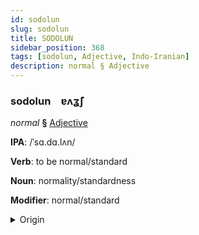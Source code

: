 ```yaml
---
id: sodolun
slug: sodolun
title: SODOLUN
sidebar_position: 368
tags: [sodolun, Adjective, Indo-Iranian]
description: normal § Adjective
---
```


### sodolun&emsp;<span kind="abugida">ɐʌʓ̃ʃ</span>

*normal* **§** [Adjective](../../tags/Adjective)

**IPA**: /ˈsɑ.dɑ.lʌn/

**Verb**: to be normal/standard

**Noun**: normality/standardness

**Modifier**: normal/standard

<details>
    <summary>Origin</summary>
    Hindi साधारण sādhāraṇ [s̪äː.d̪ʱäː.ɾə̃ɳ]<br/>
    <em>Indo-Iranian Language Family</em>
</details>